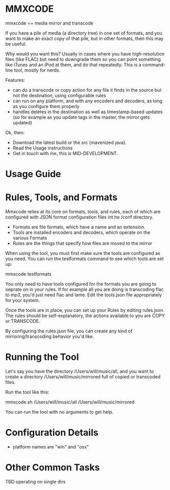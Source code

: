 # MMXCODE

mmxcode == media mirror and transcode

If you have a pile of media (a directory tree) in one set of formats, and you want to make an exact copy 
of that pile, but in other formats, then this may be useful. 

Why would you want this? Usually in cases where you have high-resolution files (like FLAC) but need to 
downgrade them so you can point something like iTunes and an iPod at them, and do that repeatedly. This 
is a command-line tool, mostly for nerds.

Features:
- can do a transcode or copy action for any file it finds in the source but not the destination, using configurable rules
- can run on any platform, and with any encoders and decoders, as long as you configure them properly
- handles deletes in the destination as well as timestamp-based updates (so for example as you update tags in the master, the mirror gets updated)

Ok, then:

- Download the latest build or the src (mavenized java).
- Read the Usage instructions
- Get in touch with me, this is MID-DEVELOPMENT.

# Usage Guide

Rules, Tools, and Formats
=========================

Mmxcode relies at its core on formats, tools, and rules, each of which are configured with JSON format configuration files int he /conf directory.

  * Formats are file formats, which have a name and an extension.
  * Tools are installed encoders and decoders, which operate on the various Formats
  * Rules are the things that specify how files are moved to the mirror

When using the tool, you must first make sure the tools are configured as you need.  You can run the testformats command to see which tools are set up:

  mmxcode testformats

You only need to have tools configured for the formats you are going to oeprate on in your rules.  If for example all you are doing is transcoding flac to mp3, you'd just need flac and lame.  Edit the tools.json file appropriately for your system.

Once the tools are in place, you can set up your Rules by editing rules.json.  The rules should be self-explanatory, the actions available to you are COPY or TRANSCODE.

By configuring the rules.json file, you can create any kind of mirroring/transcoding behavior you'd like.
 

Running the Tool
================

Let's say you have the directory /Users/will/music/all, and you want to create a directory /Users/will/music/mirrored full of copied or transcoded files.

Run the tool like this:
 
  mmxcode.sh /Users/will/music/all /Users/will/music/mirrored

You can run the tool with no arguments to get help.


Configuration Details
=====================

  * platform names are "win" and "osx"
  

Other Common Tasks
==================

TBD operating on single dirs









